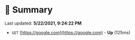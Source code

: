 # 📖 Summary
Last updated: **5/22/2021, 9:24:22 PM**

- `GET` [https://google.com](https://google.com) - **Up** (125ms)
